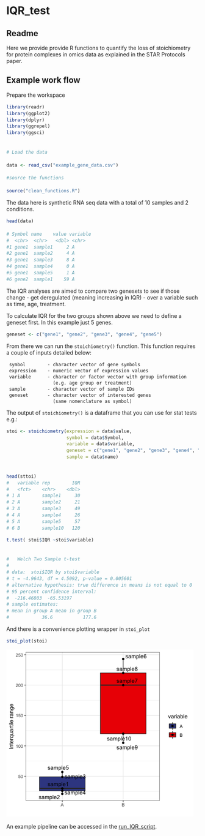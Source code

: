 # IQR_test

## Readme

Here we provide provide R functions to quantify the loss of stoichiometry for protein complexes in omics data as explained in the STAR Protocols paper.

## Example work flow

Prepare the workspace

```r
library(readr)
library(ggplot2)
library(dplyr)
library(ggrepel)
library(ggsci)


# Load the data 

data <- read_csv("example_gene_data.csv")

#source the functions

source("clean_functions.R")

```


The data here is synthetic RNA seq data with a total of 10 samples and 2 conditions.


```r
head(data)

# Symbol name    value variable
#  <chr>  <chr>   <dbl> <chr>   
#1 gene1  sample1     2 A       
#2 gene1  sample2     4 A       
#3 gene1  sample3     8 A       
#4 gene1  sample4     0 A       
#5 gene1  sample5     1 A       
#6 gene2  sample1    59 A 
```

The IQR analyses are aimed to compare two genesets to see if those change - get deregulated (meaning increasing in IQR) - over a variable such as time, age, treatment.

To calculate IQR for the two groups shown above we need to define a geneset first.
In this example just 5 genes.

```r
geneset <- c("gene1", "gene2", "gene3", "gene4", "gene5")
```


From there we can run the `stoichiometry()` function.
This function requires a couple of inputs detailed below:


     symbol        - character vector of gene symbols
     expression    - numeric vector of expression values
     variable      - character or factor vector with group information 
                     (e.g. age group or treatment)
     sample        - character vector of sample IDs
     geneset       - character vector of interested genes 
                     (same nomenclature as symbol)

The output of `stoichiometry()` is a dataframe that you can use for stat tests e.g.:

```r
stoi <- stoichiometry(expression = data$value,
                      symbol = data$Symbol,
                      variable = data$variable,
                      geneset = c("gene1", "gene2", "gene3", "gene4", "gene5"),
                      sample = data$name)
                      
                      
head(sttoi)
#   variable rep        IQR
#   <fct>    <chr>    <dbl>
# 1 A        sample1     30
# 2 A        sample2     21
# 3 A        sample3     49
# 4 A        sample4     26
# 5 A        sample5     57
# 6 B        sample10   120
```



```r
t.test( stoi$IQR ~stoi$variable)


#	Welch Two Sample t-test
#
# data:  stoi$IQR by stoi$variable
# t = -4.9643, df = 4.5092, p-value = 0.005601
# alternative hypothesis: true difference in means is not equal to 0
# 95 percent confidence interval:
#  -216.46803  -65.53197
# sample estimates:
# mean in group A mean in group B 
#            36.6           177.6 

```

And there is a convenience plotting wrapper in `stoi_plot`


```r
stoi_plot(stoi)
```
![image](Rplot02.png)



An example pipeline can be accessed in the [run_IQR_script](run_IQR_script.R).



